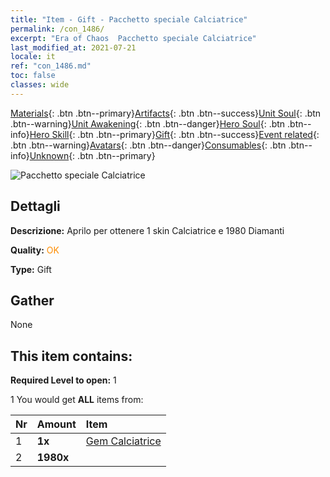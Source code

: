 ```yaml
---
title: "Item - Gift - Pacchetto speciale Calciatrice"
permalink: /con_1486/
excerpt: "Era of Chaos  Pacchetto speciale Calciatrice"
last_modified_at: 2021-07-21
locale: it
ref: "con_1486.md"
toc: false
classes: wide
---
```

 [Materials](/ItemsIT/){: .btn .btn--primary}[Artifacts](/ItemsIT/Artifacts/){: .btn .btn--success}[Unit Soul](/ItemsIT/UnitSoul/){: .btn .btn--warning}[Unit Awakening](/ItemsIT/UnitAwakening/){: .btn .btn--danger}[Hero Soul](/ItemsIT/HeroSoul/){: .btn .btn--info}[Hero Skill](/ItemsIT/HeroSkill/){: .btn .btn--primary}[Gift](/ItemsIT/Gift/){: .btn .btn--success}[Event related](/ItemsIT/Events/){: .btn .btn--warning}[Avatars](/ItemsIT/Avatars/){: .btn .btn--danger}[Consumables](/ItemsIT/Consumables/){: .btn .btn--info}[Unknown](/ItemsIT/Unknown/){: .btn .btn--primary}

 ![Pacchetto speciale Calciatrice](/images/t/i_907100.png)

## Dettagli
 **Descrizione:** Aprilo per ottenere 1 skin Calciatrice e 1980 Diamanti

 **Quality:** <span style="color: #FF8C00">OK</span>

 **Type:** Gift

## Gather

  None

## This item contains:

 **Required Level to open:** 1

 1 You would get **ALL** items  from:

  | Nr | Amount |     Item    |
  |:---|:-------|:------------|
  | 1 |  **1x** | [Gem Calciatrice](/ItemsIT/con_1046/) |  | 
  | 2 |  **1980x** | <i class="fas fa-gem"/> |  | 
